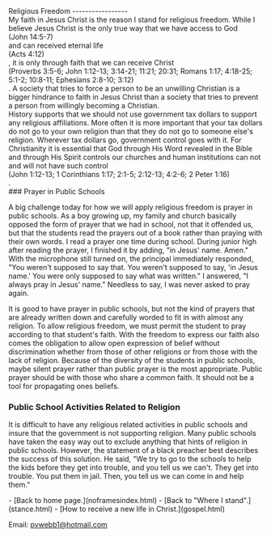  <head> <title>(PVW) Discussion on Religious Freedom</title> <meta content="IE=9" http-equiv="X-UA-Compatible"></meta> <link href="css/page_style.css" rel="stylesheet" type="text/css"></link> </head><body><div class="page_style"> Religious Freedom
-----------------

<div class="p">My faith in Jesus Christ is the reason I stand for religious freedom. While I believe Jesus Christ is the only true way that we have access to God<div class="footnote">(John 14:5-7)</div> and can received eternal life<div class="footnote">(Acts 4:12)</div>, it is only through faith that we can receive Christ<div class="footnote">(Proverbs 3:5-6; John 1:12-13; 3:14-21; 11:21; 20:31; Romans 1:17; 4:18-25; 5:1-2; 10:8-11; Ephesians 2:8-10; 3:12)</div>. A society that tries to force a person to be an unwilling Christian is a bigger hindrance to faith in Jesus Christ than a society that tries to prevent a person from willingly becoming a Christian.</div><div class="p">History supports that we should not use government tax dollars to support any religious affiliations. More often it is more important that your tax dollars do not go to your own religion than that they do not go to someone else's religion. Wherever tax dollars go, government control goes with it. For Christianity it is essential that God through His Word revealed in the Bible and through His Spirit controls our churches and human institutions can not and will not have such control<div class="footnote">(John 1:12-13; 1 Corinthians 1:17; 2:1-5; 2:12-13; 4:2-6; 2 Peter 1:16)</div>.</div>### Prayer in Public Schools

A big challenge today for how we will apply religious freedom is prayer in public schools. As a boy growing up, my family and church basically opposed the form of prayer that we had in school, not that it offended us, but that the students read the prayers out of a book rather than praying with their own words. I read a prayer one time during school. During junior high after reading the prayer, I finished it by adding, "in Jesus' name. Amen." With the microphone still turned on, the principal immediately responded, "You weren't supposed to say that. You weren't supposed to say, 'in Jesus name.' You were only supposed to say what was written." I answered, "I always pray in Jesus' name." Needless to say, I was never asked to pray again.

It is good to have prayer in public schools, but not the kind of prayers that are already written down and carefully worded to fit in with almost any religion. To allow religious freedom, we must permit the student to pray according to that student's faith. With the freedom to express our faith also comes the obligation to allow open expression of belief without discrimination whether from those of other religions or from those with the lack of religion. Because of the diversity of the students in public schools, maybe silent prayer rather than public prayer is the most appropriate. Public prayer should be with those who share a common faith. It should not be a tool for propagating ones beliefs.

### Public School Activities Related to Religion

It is difficult to have any religious related activities in public schools and insure that the government is not supporting religion. Many public schools have taken the easy way out to exclude anything that hints of religion in public schools. However, the statement of a black preacher best describes the success of this solution. He said, "We try to go to the schools to help the kids before they get into trouble, and you tell us we can't. They get into trouble. You put them in jail. Then, you tell us we can come in and help them."

<div class="p" id="footnotes"></div><script src="js/footnotes.js" type="text/javascript"></script> </div>- [Back to home page.](noframesindex.html)
- [Back to "Where I stand".](stance.html)
- [How to receive a new life in Christ.](gospel.html)

Email: [pvwebb1@hotmail.com](mailto:pvwebb1@hotmail.com)

